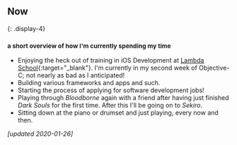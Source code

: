## Now
{: .display-4}
### <small>a short overview of how I'm currently spending my time</small>

- Enjoying the heck out of training in iOS Development at [Lambda School](https://lambdaschool.com){:target="_blank"}. I'm currently in my second week of Objective-C; not nearly as bad as I anticipated!
- Building various frameworks and apps and such.
- Starting the process of applying for software development jobs!
- Playing through *Bloodborne* again with a friend after having just finished *Dark Souls* for the first time. After this I'll be going on to *Sekiro*.
- Sitting down at the piano or drumset and just playing, every now and then.

*[updated 2020-01-26]*
